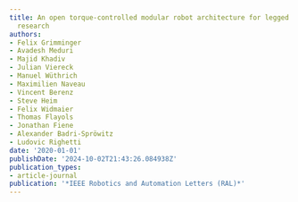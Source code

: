 ```yaml
---
title: An open torque-controlled modular robot architecture for legged locomotion
  research
authors:
- Felix Grimminger
- Avadesh Meduri
- Majid Khadiv
- Julian Viereck
- Manuel Wüthrich
- Maximilien Naveau
- Vincent Berenz
- Steve Heim
- Felix Widmaier
- Thomas Flayols
- Jonathan Fiene
- Alexander Badri-Spröwitz
- Ludovic Righetti
date: '2020-01-01'
publishDate: '2024-10-02T21:43:26.084938Z'
publication_types:
- article-journal
publication: '*IEEE Robotics and Automation Letters (RAL)*'
---
```

